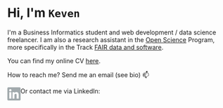 #  Hi, I'm `Keven` 

I'm a Business Informatics student and web development / data science freelancer. I am also a research assistant in the [Open Science](https://www.uu.nl/en/research/open-science) Program, more specifically in the Track [FAIR data and software](https://www.uu.nl/en/research/open-science/tracks/fair-data-and-software). 

You can find my online CV [here](https://kequach.github.io/).

How to reach me? Send me an email (see bio) 📫 

Or contact me via LinkedIn:
<a href="https://www.linkedin.com/in/keven-quach-9907b7122/" target="_blank" rel="noopener noreferrer">
  <img align="left" alt="Keven Quach | LinkedIn" width="30px" src="https://github.com/kequach/kequach/blob/main/icons/linkedin.svg" />
</a>
<!--
**kequach/kequach** is a ✨ _special_ ✨ repository because its `README.md` (this file) appears on your GitHub profile.

Here are some ideas to get you started:

- 🔭 I’m currently working on ...
- 🌱 I’m currently learning ...
- 👯 I’m looking to collaborate on ...
- 🤔 I’m looking for help with ...
- 💬 Ask me about ...
- 📫 How to reach me: ...
- 😄 Pronouns: ...
- ⚡ Fun fact: ...
-->
